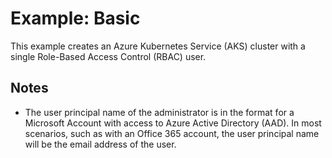 # Example: Basic

This example creates an Azure Kubernetes Service (AKS) cluster with a single
Role-Based Access Control (RBAC) user.

## Notes

- The user principal name of the administrator is in the format for a Microsoft
  Account with access to Azure Active Directory (AAD). In most scenarios, such
  as with an Office 365 account, the user principal name will be the email
  address of the user.
